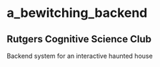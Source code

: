 # a_bewitching_backend
## Rutgers Cognitive Science Club
Backend system for an interactive haunted house
